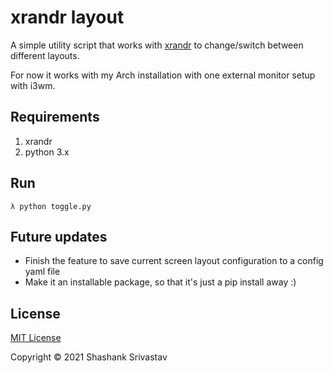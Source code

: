 # xrandr layout

A simple utility script that works with [xrandr](https://wiki.archlinux.org/index.php/xrandr) to change/switch between different layouts.

For now it works with my Arch installation with one external monitor setup with i3wm.

## Requirements
1. xrandr
2. python 3.x

## Run

```
λ python toggle.py
``` 

## Future updates

- Finish the feature to save current screen layout configuration to a config yaml file
- Make it an installable package, so that it's just a pip install away :)

## License
[MIT License](http://mit-license.org/)

Copyright © 2021 Shashank Srivastav